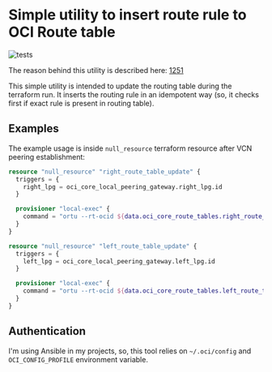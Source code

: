 # Simple utility to insert route rule to OCI Route table

![tests](https://github.com/ITD27M01/oci-route-table-updater/workflows/tests_workflow/badge.svg)

The reason behind this utility is described here: [1251](https://github.com/terraform-providers/terraform-provider-oci/issues/1251)

This simple utility is intended to update the routing table during the terraform run.
It inserts the routing rule in an idempotent way (so, it checks first if exact rule is present in routing table).

## Examples

The example usage is inside `null_resource` terraform resource after VCN peering establishment:


```terraform
resource "null_resource" "right_route_table_update" {
  triggers = {
    right_lpg = oci_core_local_peering_gateway.right_lpg.id
  }

  provisioner "local-exec" {
    command = "ortu --rt-ocid ${data.oci_core_route_tables.right_route_table.id} --cidr ${data.oci_core_vcn.left_vcn.cidr_block} --ne-ocid ${oci_core_local_peering_gateway.right_lpg.id}"
  }
}

resource "null_resource" "left_route_table_update" {
  triggers = {
    left_lpg = oci_core_local_peering_gateway.left_lpg.id
  }

  provisioner "local-exec" {
    command = "ortu --rt-ocid ${data.oci_core_route_tables.left_route_table.id} --cidr ${data.oci_core_vcn.right_vcn.cidr_block} --ne-ocid ${oci_core_local_peering_gateway.left_lpg.id}"
  }
}

```

## Authentication

I'm using Ansible in my projects, so, this tool relies on `~/.oci/config` and `OCI_CONFIG_PROFILE` environment variable.
